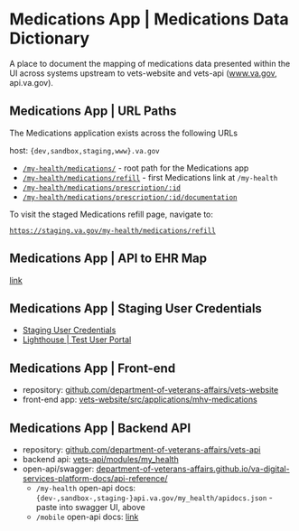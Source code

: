 # Medications App | Medications Data Dictionary

A place to document the mapping of medications data presented within the UI across systems upstream to vets-website and vets-api (www.va.gov, api.va.gov).

## Medications App | URL Paths

The Medications application exists across the following URLs

host: `{dev,sandbox,staging,www}.va.gov`

- [`/my-health/medications/`](root-path.md) - root path for the Medications app
- [`/my-health/medications/refill`](refill-path.md) - first Medications link at `/my-health`
- [`/my-health/medications/prescription/:id`](prescription-path.md)
- [`/my-health/medications/prescription/:id/documentation`](prescription-documentation-path.md)

To visit the staged Medications refill page, navigate to:

[`https://staging.va.gov/my-health/medications/refill`](https://staging.va.gov/my-health/medications/refill)

## Medications App | API to EHR Map

[link](api-to-ehr-map.md)

## Medications App | Staging User Credentials

- [Staging User Credentials](https://github.com/department-of-veterans-affairs/va.gov-team-sensitive/blob/master/teams/medications/test-accounts.md)
- [Lighthouse | Test User Portal](https://dev.lighthouse.va.gov/test-user-portal)

## Medications App | Front-end

- repository: [github.com/department-of-veterans-affairs/vets-website](https://github.com/department-of-veterans-affairs/vets-website)
- front-end app: [vets-website/src/applications/mhv-medications](https://github.com/department-of-veterans-affairs/vets-website/tree/main/src/applications/mhv-medications)

## Medications App | Backend API

- repository: [github.com/department-of-veterans-affairs/vets-api](https://github.com/department-of-veterans-affairs/vets-api)
- backend api: [vets-api/modules/my_health](https://github.com/department-of-veterans-affairs/vets-api/tree/master/modules/my_health)
- open-api/swagger: [department-of-veterans-affairs.github.io/va-digital-services-platform-docs/api-reference/](https://department-of-veterans-affairs.github.io/va-digital-services-platform-docs/api-reference/)
  - `/my-health` open-api docs: `{dev-,sandbox-,staging-}api.va.gov/my_health/apidocs.json` - paste into swagger UI, above
  - `/mobile` open-api docs: [link](https://github.com/department-of-veterans-affairs/vets-api/blob/update-rx-policy-spec/modules/mobile/docs/openapi.json)
